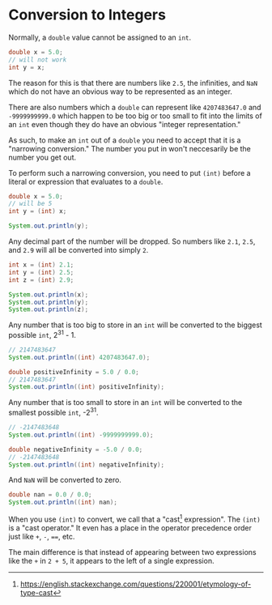 # Conversion to Integers

Normally, a `double` value cannot be assigned to an `int`.

```java
double x = 5.0;
// will not work
int y = x;
```

The reason for this is that there are numbers like `2.5`, the infinities, and `NaN` which do not have an
obvious way to be represented as an integer.

There are also numbers which a `double` can represent like `4207483647.0` and `-9999999999.0`
which happen to be too big or too small to fit into the limits of an `int` even though they
do have an obvious "integer representation."

As such, to make an `int` out of a `double` you need to accept that it is a "narrowing conversion."
The number you put in won't neccesarily be the number you get out.

To perform such a narrowing conversion, you need to put `(int)` before a literal or expression that
evaluates to a `double`.

```java
double x = 5.0;
// will be 5
int y = (int) x;

System.out.println(y);
```

Any decimal part of the number will be dropped. So numbers like `2.1`, `2.5`, and `2.9` will all be converted into
simply `2`.

```java
int x = (int) 2.1;
int y = (int) 2.5;
int z = (int) 2.9;

System.out.println(x);
System.out.println(y);
System.out.println(z);
```

Any number that is too big to store in an `int` will be converted to the biggest possible `int`, 2<sup>31</sup> - 1.

```java
// 2147483647
System.out.println((int) 4207483647.0);

double positiveInfinity = 5.0 / 0.0;
// 2147483647
System.out.println((int) positiveInfinity);
```

Any number that is too small to store in an `int` will be converted to the smallest possible `int`, -2<sup>31</sup>.

```java
// -2147483648
System.out.println((int) -9999999999.0);

double negativeInfinity = -5.0 / 0.0;
// -2147483648
System.out.println((int) negativeInfinity);
```

And `NaN` will be converted to zero.

```java
double nan = 0.0 / 0.0;
System.out.println((int) nan);
```

When you use `(int)` to convert, we call that a "cast[^cast] expression". The `(int)` is a "cast operator." It even has
a place in the operator precedence order just like `+`, `-`, `==`, etc.

The main difference is that instead of appearing between two expressions like the `+` in `2 + 5`, it appears to the left of a single expression.

[^cast]: https://english.stackexchange.com/questions/220001/etymology-of-type-cast

